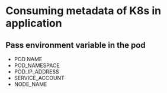 # Consuming metadata of K8s in application

## Pass environment variable in the pod

- POD NAME
- POD_NAMESPACE
- POD_IP_ADDRESS
- SERVICE_ACCOUNT
- NODE_NAME
